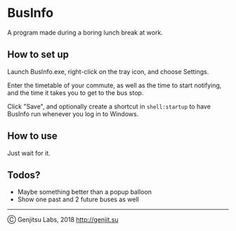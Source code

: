 # BusInfo

A program made during a boring lunch break at work.

## How to set up

Launch BusInfo.exe, right-click on the tray icon, and choose Settings.

Enter the timetable of your commute, as well as the time to start notifying, and the time it takes you to get to the bus stop.

Click "Save", and optionally create a shortcut in `shell:startup` to have BusInfo run whenever you log in to Windows.

## How to use

Just wait for it.

## Todos?

* Maybe something better than a popup balloon
* Show one past and 2 future buses as well

----

Ⓒ Genjitsu Labs, 2018
http://genjit.su
